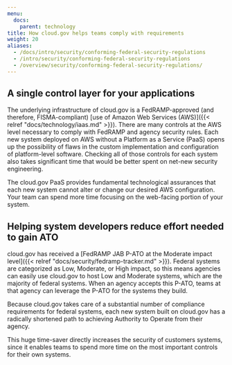 ```yaml
---
menu:
  docs:
    parent: technology
title: How cloud.gov helps teams comply with requirements
weight: 20
aliases:
  - /docs/intro/security/conforming-federal-security-regulations
  - /intro/security/conforming-federal-security-regulations
  - /overview/security/conforming-federal-security-regulations/
---
```


## A single control layer for your applications

The underlying infrastructure of cloud.gov is a FedRAMP-approved (and therefore, FISMA-compliant) [use of Amazon Web Services (AWS)]({{< relref "docs/technology/iaas.md" >}}). There are many controls at the AWS level necessary to comply with FedRAMP and agency security rules. Each new system deployed on AWS without a Platform as a Service (PaaS) opens up the possibility of flaws in the custom implementation and configuration of platform-level software. Checking all of those controls for each system also takes significant time that would be better spent on net-new security engineering.

The cloud.gov PaaS provides fundamental technological assurances that each new system cannot alter or change our desired AWS configuration. Your team can spend more time focusing on the web-facing portion of your system.

## Helping system developers reduce effort needed to gain ATO

cloud.gov has received a [FedRAMP JAB P-ATO at the Moderate impact level]({{< relref "docs/security/fedramp-tracker.md" >}}). Federal systems are categorized as Low, Moderate, or High impact, so this means agencies can easily use cloud.gov to host Low and Moderate systems, which are the majority of federal systems. When an agency accepts this P-ATO, teams at that agency can leverage the P-ATO for the systems they build.

Because cloud.gov takes care of a substantial number of compliance requirements for federal systems, each new system built on cloud.gov has a radically shortened path to achieving Authority to Operate from their agency.

This huge time-saver directly increases the security of customers systems, since it enables teams to spend more time on the most important controls for their own systems.
